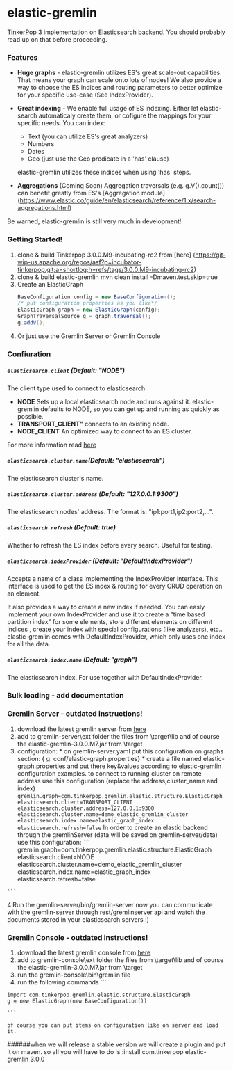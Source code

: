 # elastic-gremlin
[TinkerPop 3](http://tinkerpop.incubator.apache.org/docs/3.0.0-SNAPSHOT/) implementation on Elasticsearch backend. You should probably read up on that before proceeding.

### Features   
- **Huge graphs** - elastic-gremlin utilizes ES's great scale-out capabilities. 
That means your graph can scale onto lots of nodes!
We also provide a way to choose the ES indices and routing parameters to better optimize for your specific use-case (See IndexProvider).
- **Great indexing** -  We enable full usage of ES indexing. Either let elastic-search automaticaly create them, or cofigure the mappings for your specific needs. You can index:
  - Text (you can utilize ES's great analyzers)
  - Numbers
  - Dates
  - Geo (just use the Geo predicate in a 'has' clause)
 
  elastic-gremlin utilizes these indices when using 'has' steps.  
- **Aggregations** (Coming Soon)
  Aggregation traversals (e.g. g.V().count()) can benefit greatly from ES's [Aggregation module] (https://www.elastic.co/guide/en/elasticsearch/reference/1.x/search-aggregations.html)
  
Be warned, elastic-gremlin is still very much in development!


### Getting Started!
1. clone & build Tinkerpop 3.0.0.M9-incubating-rc2 from [here] (https://git-wip-us.apache.org/repos/asf?p=incubator-tinkerpop.git;a=shortlog;h=refs/tags/3.0.0.M9-incubating-rc2)
2. clone & build elastic-gremlin
    mvn clean install -Dmaven.test.skip=true
3. Create an ElasticGraph
    ```java
    BaseConfiguration config = new BaseConfiguration();
    /* put configuration properties as you like*/
    ElasticGraph graph = new ElasticGraph(config);
    GraphTraversalSource g = graph.traversal();
    g.addV();
    ```
4. Or just use the Gremlin Server or Gremlin Console


### Confiuration

##### `elasticsearch.client` (Default: "NODE")
The client type used to connect to elasticsearch. 
  - **NODE** Sets up a local elasticsearch node and runs against it. elastic-gremlin defaults to NODE, so you can get up and running as quickly as possible.
  - **TRANSPORT_CLIENT"** connects to an existing node.
  - **NODE_CLIENT** An optimized way to connect to an ES cluster. 

For more information read [here](http://www.elastic.co/guide/en/elasticsearch/client/java-api/current/client.html)

##### `elasticsearch.cluster.name`(Default: "elasticsearch")
The elasticsearch cluster's name.
 
##### `elasticsearch.cluster.address` (Default: "127.0.0.1:9300") 
The elasticsearch nodes' address. The format is: "ip1:port1,ip2:port2,...".

##### `elasticsearch.refresh` (Default: true) 
Whether to refresh the ES index before every search. Useful for testing.

##### `elasticsearch.indexProvider` (Default: "DefaultIndexProvider")
Accepts a name of a class implementing the IndexProvider interface. This interface is used to get the ES index & routing for every CRUD operation on an element. 

It also provides a way to create a new index if needed. You can easly implement your own IndexProvider and use it to create a "time based partition index" for some elements, store different elements on different indices , create your index with special configurations (like analyzers), etc.. 
elastic-gremlin comes with DefaultIndexProvider, which only uses one index for all the data.

##### `elasticsearch.index.name` (Default: "graph")
The elasticsearch index. For use together with DefaultIndexProvider.


### Bulk loading - add documentation


### Gremlin Server - outdated instructions!
  1.  download the latest gremlin server from [here](http://tinkerpop.com/downloads/3.0.0.M7/gremlin-server-3.0.0.M7.zip)
  2.  add to gremlin-server\ext folder the files from \target\lib and of course the elastic-gremlin-3.0.0.M7.jar from \target
  3.  configuration:
    * on gremlin-server.yaml put this configuration on graphs section: { g: conf/elastic-graph.properties}
    * create a file named elastic-graph.properties and put there key&values according to elastic-gremlin configuration
    examples.
    to connect to running cluster on remote address use this configuration (replace the address,cluster_name and index)
    ```
    gremlin.graph=com.tinkerpop.gremlin.elastic.structure.ElasticGraph
    elasticsearch.client=TRANSPORT_CLIENT
    elasticsearch.cluster.address=127.0.0.1:9300
    elasticsearch.cluster.name=demo_elastic_gremlin_cluster
    elasticsearch.index.name=elastic_graph_index
    elasticsearch.refresh=false
    ```
    In order to create an elastic backend through the gremlinServer (data will be saved on gremlin-server/data)
    use this configuration:
    ```
    gremlin.graph=com.tinkerpop.gremlin.elastic.structure.ElasticGraph
    elasticsearch.client=NODE
    elasticsearch.cluster.name=demo_elastic_gremlin_cluster
    elasticsearch.index.name=elastic_graph_index
    elasticsearch.refresh=false

    ```
  4.Run the gremlin-server/bin/gremlin-server
    now you can communicate with the gremlin-server through rest/gremlinserver api and watch the documents stored in your elasticsearch servers :)
  
  
### Gremlin Console - outdated instructions!
  1.  download the latest gremlin console from [here](http://tinkerpop.com/downloads/3.0.0.M7/gremlin-console-3.0.0.M7.zip)
  2.  add to gremlin-console\ext folder the files from \target\lib and of course the elastic-gremlin-3.0.0.M7.jar from \target
  3. run the gremlin-console\bin\gremlin file
  4. run the following commands
    ```
    
    import com.tinkerpop.gremlin.elastic.structure.ElasticGraph
    g = new ElasticGraph(new BaseConfiguration())
    
    ```
    
    of course you can put items on configuration like on server and load it.
######when we will release a stable version we will create a plugin and put it on maven. so all you will have to do is  :install com.tinkerpop elastic-gremlin 3.0.0 



